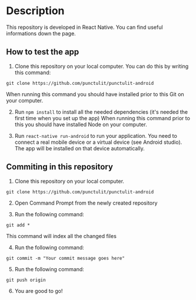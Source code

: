 # Description
This repository is developed in React Native. You can find useful informations down the page. 

## How to test the app 
1. Clone this repository on your local computer. You can do this by writing this command:

`git clone https://github.com/punctulit/punctulit-android` 

  When running this command you should have installed prior to this Git on your computer. 

2. Run `npm install` to install all the needed dependencies (it's needed the first time when you set up the app)
When running this command prior to this you should have installed Node on your computer. 

3. Run `react-native run-android` to run your application. You need to connect a real mobile device or a virtual device (see Android studio). The app will be installed on that device automatically.

## Commiting in this repository

1. Clone this repository on your local computer. 

  `git clone https://github.com/punctulit/punctulit-android`
  
2. Open Command Prompt from the newly created repository

3. Run the following command: 

  `git add *` 

This command will index all the changed files

4. Run the following command:

  `git commit -m "Your commit message goes here"`

5. Run the following command: 

  `git push origin`

6. You are good to go!

